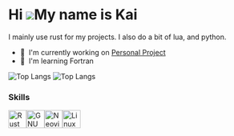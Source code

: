 

Hi ![](https://user-images.githubusercontent.com/18350557/176309783-0785949b-9127-417c-8b55-ab5a4333674e.gif)My name is Kai
===========================================================================================================================

I mainly use rust for my projects. I also do a bit of lua, and python.

*   🚀  I'm currently working on [Personal Project](http://github.com/VerumQuaerite/karat)
*   🧠  I'm learning Fortran
  
![Top Langs](https://github-readme-stats.vercel.app/api/top-langs/?username=VerumQuaerite&layout=compact&theme=radical)
![Top Langs](https://github-readme-stats.vercel.app/api/top-langs/?username=VerumQuaerite&size_weight=0.5&count_weight=0.5)

  ### Skills 
<p align="left">
<a href="https://www.rust-lang.org/" target="_blank" rel="noreferrer"><img src="https://raw.githubusercontent.com/danielcranney/readme-generator/main/public/icons/skills/rust-colored.svg" width="36" height="36" alt="Rust" /></a><a href="https://www.gnu.org/software/bash/" target="_blank" rel="noreferrer"><img src="https://raw.githubusercontent.com/danielcranney/readme-generator/main/public/icons/skills/gnubash.svg" width="36" height="36" alt="GNU Bash" /></a><a href="https://neovim.io/" target="_blank" rel="noreferrer"><img src="https://raw.githubusercontent.com/danielcranney/readme-generator/main/public/icons/skills/neovim.svg" width="36" height="36" alt="Neovim" /></a><a href="https://www.linux.org" target="_blank" rel="noreferrer"><img src="https://raw.githubusercontent.com/danielcranney/readme-generator/main/public/icons/skills/linux-colored.svg" width="36" height="36" alt="Linux" /></a>
              



